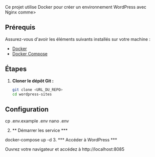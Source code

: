 Ce projet utilise Docker pour créer un environnement WordPress avec Nginx comme>

## Prérequis

Assurez-vous d'avoir les éléments suivants installés sur votre machine :

- [Docker](https://docs.docker.com/get-docker/)
- [Docker Compose](https://docs.docker.com/compose/install/)

## Étapes

1. **Cloner le dépôt Git :**

   ```bash
   git clone <URL_DU_REPO>
   cd wordpress-sites
## Configuration
cp .env.example .env
nano .env  



2. ** Démarrer les service ***

docker-compose up -d
 3. *** Accéder à WordPress ***

 Ouvrez votre navigateur et accédez à http://localhost:8085
